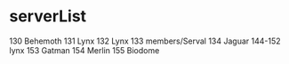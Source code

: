 serverList
==========
130 Behemoth
131 Lynx
132 Lynx
133 members/Serval
134 Jaguar
144-152 lynx
153 Gatman
154 Merlin
155 Biodome
